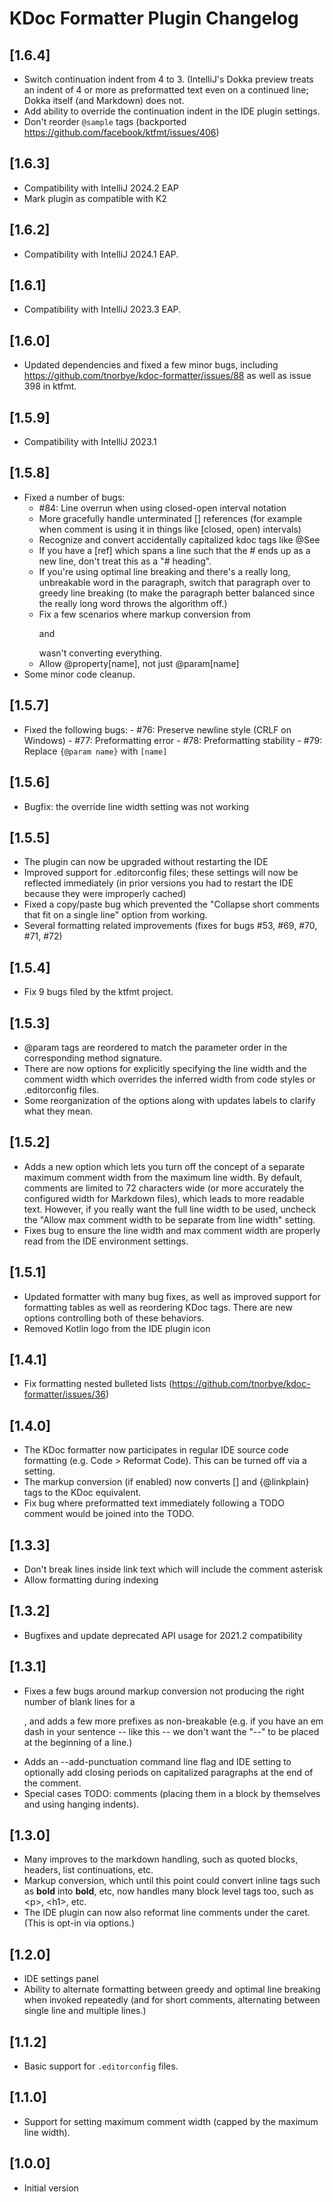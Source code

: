 <!-- Keep a Changelog guide -> https://keepachangelog.com -->

# KDoc Formatter Plugin Changelog

## [1.6.4]
- Switch continuation indent from 4 to 3. (IntelliJ's Dokka preview
  treats an indent of 4 or more as preformatted text even on a continued
  line; Dokka itself (and Markdown) does not.
- Add ability to override the continuation indent in the IDE plugin
  settings.
- Don't reorder `@sample` tags (backported
  https://github.com/facebook/ktfmt/issues/406)

## [1.6.3]
- Compatibility with IntelliJ 2024.2 EAP
- Mark plugin as compatible with K2

## [1.6.2]
- Compatibility with IntelliJ 2024.1 EAP.

## [1.6.1]
- Compatibility with IntelliJ 2023.3 EAP.

## [1.6.0]
- Updated dependencies and fixed a few minor bugs, including
  https://github.com/tnorbye/kdoc-formatter/issues/88 as well as issue
  398 in ktfmt.

## [1.5.9]
- Compatibility with IntelliJ 2023.1

## [1.5.8]
- Fixed a number of bugs:
   - #84: Line overrun when using closed-open interval notation
   - More gracefully handle unterminated [] references (for example when
     comment is using it in things like [closed, open) intervals)
   - Recognize and convert accidentally capitalized kdoc tags like @See
   - If you have a [ref] which spans a line such that the # ends up as a
     new line, don't treat this as a "# heading".
   - If you're using optimal line breaking and there's a really long,
     unbreakable word in the paragraph, switch that paragraph over to
     greedy line breaking (to make the paragraph better balanced since
     the really long word throws the algorithm off.)
   - Fix a few scenarios where markup conversion from <p> and </p>
     wasn't converting everything.
   - Allow @property[name], not just @param[name]
- Some minor code cleanup.

## [1.5.7]
- Fixed the following bugs:
      - #76: Preserve newline style (CRLF on Windows)
      - #77: Preformatting error
      - #78: Preformatting stability
      - #79: Replace `{@param name}` with `[name]`

## [1.5.6]
- Bugfix: the override line width setting was not working

## [1.5.5]
- The plugin can now be upgraded without restarting the IDE
- Improved support for .editorconfig files; these settings will now be
  reflected immediately (in prior versions you had to restart the IDE
  because they were improperly cached)
- Fixed a copy/paste bug which prevented the "Collapse short comments
  that fit on a single line" option from working.
- Several formatting related improvements (fixes for
  bugs #53, #69, #70, #71, #72)

## [1.5.4]
- Fix 9 bugs filed by the ktfmt project.

## [1.5.3]
- @param tags are reordered to match the parameter order in the
  corresponding method signature.
- There are now options for explicitly specifying the line width and the
  comment width which overrides the inferred width from code styles or
  .editorconfig files.
- Some reorganization of the options along with updates labels to
  clarify what they mean.

## [1.5.2]
- Adds a new option which lets you turn off the concept of a separate
  maximum comment width from the maximum line width. By default,
  comments are limited to 72 characters wide (or more accurately the
  configured width for Markdown files), which leads to more readable
  text. However, if you really want the full line width to be used,
  uncheck the "Allow max comment width to be separate from line width"
  setting.
- Fixes bug to ensure the line width and max comment width are properly
  read from the IDE environment settings.

## [1.5.1]
- Updated formatter with many bug fixes, as well as improved support for
  formatting tables as well as reordering KDoc tags. There are new
  options controlling both of these behaviors.
- Removed Kotlin logo from the IDE plugin icon

## [1.4.1]
- Fix formatting nested bulleted lists
  (https://github.com/tnorbye/kdoc-formatter/issues/36)

## [1.4.0]
- The KDoc formatter now participates in regular IDE source code
  formatting (e.g. Code > Reformat Code). This can be turned off via a
  setting.
- The markup conversion (if enabled) now converts [] and {@linkplain}
  tags to the KDoc equivalent.
- Fix bug where preformatted text immediately following a TODO comment
  would be joined into the TODO.

## [1.3.3]
- Don't break lines inside link text which will include the comment
  asterisk
- Allow formatting during indexing

## [1.3.2]
- Bugfixes and update deprecated API usage for 2021.2 compatibility

## [1.3.1]
- Fixes a few bugs around markup conversion not producing the right
  number of blank lines for a <p>, and adds a few more prefixes as
  non-breakable (e.g. if you have an em dash in your sentence -- like
  this -- we don't want the "--" to be placed at the beginning of a
  line.)
- Adds an --add-punctuation command line flag and IDE setting to
  optionally add closing periods on capitalized paragraphs at the end of
  the comment.
- Special cases TODO: comments (placing them in a block by themselves
  and using hanging indents).

## [1.3.0]
- Many improves to the markdown handling, such as quoted blocks,
  headers, list continuations, etc.
- Markup conversion, which until this point could convert inline tags
  such as **bold** into **bold**, etc, now handles many block level tags
  too, such as \<p>, \<h1>, etc.
- The IDE plugin can now also reformat line comments under the caret.
  (This is opt-in via options.)

## [1.2.0]
- IDE settings panel
- Ability to alternate formatting between greedy and optimal line
  breaking when invoked repeatedly (and for short comments, alternating
  between single line and multiple lines.)

## [1.1.2]
- Basic support for <code>.editorconfig</code> files.

## [1.1.0]
- Support for setting maximum comment width (capped by the maximum line
  width).

## [1.0.0]
- Initial version